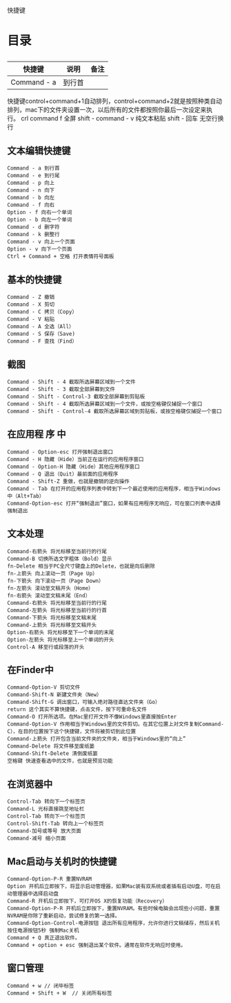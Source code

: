快捷键

# 目录

## 

| 快捷键      | 说明   | 备注 |
| ----------- | ------ | ---- |
| Command - a | 到行首 |      |




快捷键control+command+1自动排列，control+command+2就是按照种类自动排列，mac下的文件夹设置一次，以后所有的文件都按照你最后一次设定来执行。
crl command f 全屏
shift - command - v  纯文本粘贴
shift - 回车   无空行换行

## 文本编辑快捷键

    Command - a 到行首
    Command - e 到行尾
    Command - p 向上
    Command - n 向下
    Command - b 向左
    Command - f 向右
    Option - f 向右一个单词
    Option - b 向左一个单词
    Command - d 删字符
    Command - k 删整行
    Command - v 向上一个页面
    Option - v 向下一个页面
    Ctrl + Command + 空格 打开表情符号面板

## 基本的快捷键

    Command - Z 撤销　
    Command - X 剪切
    Command - C 拷贝（Copy）
    Command - V 粘贴
    Command - A 全选（All）
    Command - S 保存（Save)
    Command - F 查找（Find）

## 截图

    Command - Shift - 4 截取所选屏幕区域到一个文件
    Command - Shift - 3 截取全部屏幕到文件
    Command - Shift - Control-3 截取全部屏幕到剪贴板
    Command - Shift - 4 截取所选屏幕区域到一个文件，或按空格键仅捕捉一个窗口
    Command - Shift - Control-4 截取所选屏幕区域到剪贴板，或按空格键仅捕捉一个窗口 

## 在应用程 序 中

    Command - Option-esc 打开强制退出窗口
    Command - H 隐藏（Hide）当前正在运行的应用程序窗口
    Command - Option-H 隐藏（Hide）其他应用程序窗口
    Command - Q 退出（Quit）最前面的应用程序
    Command - Shift-Z 重做，也就是撤销的逆向操作
    Command - Tab 在打开的应用程序列表中转到下一个最近使用的应用程序，相当于Windows中（Alt+Tab）
    Command-Option-esc 打开“强制退出”窗口，如果有应用程序无响应，可在窗口列表中选择强制退出

## 文本处理

    Command-右箭头 将光标移至当前行的行尾
    Command-B 切换所选文字粗体（Bold）显示
    fn-Delete 相当于PC全尺寸键盘上的Delete，也就是向后删除
    fn-上箭头 向上滚动一页（Page Up）
    fn-下箭头 向下滚动一页（Page Down）
    fn-左箭头 滚动至文稿开头（Home）
    fn-右箭头 滚动至文稿末尾（End）
    Command-右箭头 将光标移至当前行的行尾
    Command-左箭头 将光标移至当前行的行首
    Command-下箭头 将光标移至文稿末尾
    Command-上箭头 将光标移至文稿开头
    Option-右箭头 将光标移至下一个单词的末尾
    Option-左箭头 将光标移至上一个单词的开头
    Control-A 移至行或段落的开头

## 在Finder中

    Command-Option-V 剪切文件
    Command-Shift-N 新建文件夹（New）
    Command-Shift-G 调出窗口，可输入绝对路径直达文件夹（Go）
    return 这个其实不算快捷键，点击文件，按下可重命名文件
    Command-O 打开所选项。在Mac里打开文件不像Windows里直接按Enter
    Command-Option-V 作用相当于Windows里的文件剪切。在其它位置上对文件复制Command-C），在目的位置按下这个快捷键，文件将被剪切到此位置
    Command-上箭头 打开包含当前文件夹的文件夹，相当于Windows里的“向上”
    Command-Delete 将文件移至废纸篓
    Command-Shift-Delete 清倒废纸篓
    空格键 快速查看选中的文件，也就是预览功能

## 在浏览器中

    Control-Tab 转向下一个标签页
    Command-L 光标直接跳至地址栏
    Control-Tab 转向下一个标签页
    Control-Shift-Tab 转向上一个标签页
    Command-加号或等号 放大页面
    Command-减号 缩小页面

## Mac启动与关机时的快捷键

    Command-Option-P-R 重置NVRAM
    Option 开机后立即按下，将显示启动管理器，如果Mac装有双系统或者插有启动U盘，可在启动管理器中选择启动盘
    Command-R 开机后立即按下，可打开OS X的恢复功能（Recovery）
    Command-Option-P-R 开机后立即按下，重置NVRAM。有些时候电脑会出现些小问题，重置NVRAM是你除了重新启动，尝试修复的第一选择。
    Command-Option-Control-电源按钮 退出所有应用程序，允许你进行文稿储存，然后关机
    按住电源按钮5秒 强制Mac关机
    Command + Q 真正退出软件。
    Command + option + esc 强制退出某个软件。通常在软件无响应时使用。

## 窗口管理

    Command + w // 闭毕标签
    Command + Shift + W  // 关闭所有标签
